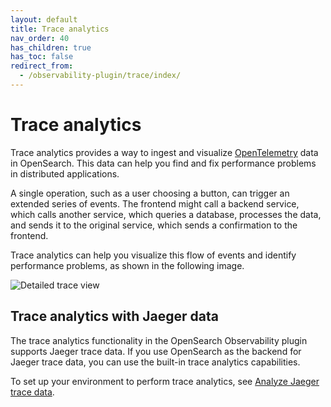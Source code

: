 ```yaml
---
layout: default
title: Trace analytics
nav_order: 40
has_children: true
has_toc: false
redirect_from:
  - /observability-plugin/trace/index/
---
```


# Trace analytics

Trace analytics provides a way to ingest and visualize [OpenTelemetry](https://opentelemetry.io/) data in OpenSearch. This data can help you find and fix performance problems in distributed applications.

A single operation, such as a user choosing a button, can trigger an extended series of events. The frontend might call a backend service, which calls another service, which queries a database, processes the data, and sends it to the original service, which sends a confirmation to the frontend.

Trace analytics can help you visualize this flow of events and identify performance problems, as shown in the following image.

![Detailed trace view]({{site.url}}{{site.baseurl}}/images/ta-trace.png)

## Trace analytics with Jaeger data

The trace analytics functionality in the OpenSearch Observability plugin supports Jaeger trace data. If you use OpenSearch as the backend for Jaeger trace data, you can use the built-in trace analytics capabilities.

To set up your environment to perform trace analytics, see [Analyze Jaeger trace data]({{site.url}}{{site.baseurl}}/observability-plugin/trace/trace-analytics-jaeger/).
